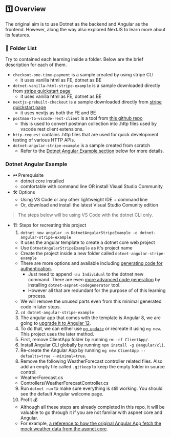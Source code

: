 ## 1️⃣ Overview

The original aim is to use Dotnet as the backend and Angular as the frontend. 
However, along the way also explored NextJS to learn more about its features.

### 📂 Folder List
Try to contained each learning inside a folder. Below are the brief description for each of them.
- `checkout-one-time-payment` is a sample created by using stripe CLI
  - it uses vanilla html as FE, dotnet as BE
- `dotnet-vanilla-html-stripe-example` is a sample downloaded directly from [stripe quickstart page](https://stripe.com/docs/checkout/quickstart)
  - it uses vanilla html as FE, dotnet as BE
- `nextjs-prebuilt-checkout` is a sample downloaded directly from [stripe quickstart page](https://stripe.com/docs/checkout/quickstart)
  - it uses nextjs as both the FE and BE
- `postman-to-vscode-rest-client` is a tool from [this github repo](https://github.com/alfathdirk/postman-to-vscode-rest-client)
  - this is used to convert postman collection into .http files used by vscode rest client extensions.
- `http-request` contains .http files that are used for quick development testing of various HTTP APIs.
- `dotnet-angular-stripe-example` is a sample created from scratch
  - Refer to the [Dotnet Angular Example section](#dotnet-angular-example) below for more details.

### Dotnet Angular Example
- ⏮ Prerequisite
  - dotnet core installed
  - comfortable with command line OR install Visual Studio Community
- 🛠 Options
  - Using VS Code or any other lightweight IDE + command line
  - Or, download and install the latest Visual Studio Comunity edition

> The steps below will be using VS Code with the dotnet CLI only.
- 🏗 Steps for recreating this project
  1. `dotnet new angular -n DotnetAngularStripeExample -o dotnet-angular-stripe-example` 
    - It uses the angular template to create a dotnet core web project
    - Use `DotnetAngularStripeExample` as it's project name
    - Create the project inside a new folder called `dotnet-angular-stripe-example`
    - There are more options and available including [generating code for authentication](https://docs.microsoft.com/en-us/aspnet/core/security/authentication/identity-api-authorization?view=aspnetcore-6.0).
      - Just need to append `-au Individual` to the dotnet new command. There are even [more advanced code generation](https://stackoverflow.com/questions/59927217/net-core-3-1-built-in-angular-spa-template-customize-login-register-template) by installing `dotnet-aspnet-codegenerator` tool.
      - However all that are redundant for the purpose of of this learning process.
    - We will remove the unused parts even from this minimal generated code in later steps.
  2. `cd dotnet-angular-stripe-example`
  3. The angular app that comes with the template is Angular 8, we are going to [upgrade it to Angular 12](https://www.freecodespot.com/blog/angular-with-dotnet-core-web-api/).
  4. To do that, we can either use [`ng update`](https://update.angular.io/?v=8.2-13.0) or recreate it using `ng new`. This project uses the later method.
  5. First, remove ClientApp folder by running `rm -rf ClientApp/`.
  6. Install Angular CLI globally by running `npm install -g @angular/cli`.
  7. Re-create the Angular App by running `ng new ClientApp --defaults=true --minimal=true`.
  8. Remove the following WeatherForecast controller related files. Also add an empty file called `.gitkeep` to keep the empty folder in source control.
    - WeatherForecast.cs
    - Controllers/WeatherForecastController.cs
  9. Run `dotnet run` to make sure everything is still working. You should see the default Angular welcome page.
  10. Profit 💰
    - Although all these steps are already completed in this repo, it will be valuable to go through it if you are not familar with aspnet core and Angular.
    - For example, [a reference to how the original Angular App fetch the mock weather data from the aspnet core](https://github.com/wizlee/learning-loop-beta/blob/4e25dcc1fec7e03ce4f0f3b433839972d84c022d/dotnet-angular-stripe-example/ClientApp/src/app/fetch-data/fetch-data.component.ts).
